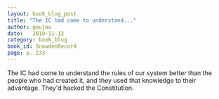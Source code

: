 ```yaml
---
layout: book_blog_post
title: "The IC had come to understand..."
author: goujou
date:   2019-11-12
category: book_blog
book_id: SnowdenRecord
page: p. 233
---
```

The IC had come to understand the rules of our system better than the people who had created it, and they used that knowledge to their advantage.
They'd hacked the Constitution.
